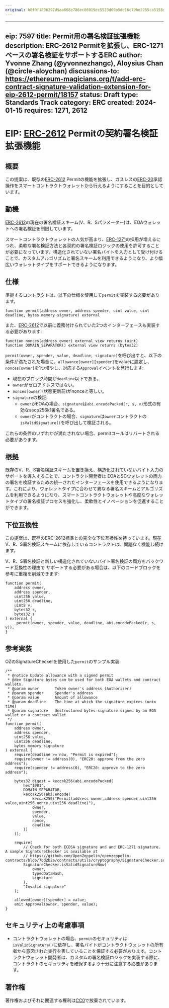 ```yaml
---
original: b8f0f1806297d9aa868e786ec86019ec5523d09a5de16c79be2255ca5158d49f
---
```


---
eip: 7597
title: Permit用の署名検証拡張機能
description: ERC-2612 Permitを拡張し、ERC-1271ベースの署名検証をサポートするERC
author: Yvonne Zhang (@yvonnezhangc), Aloysius Chan (@circle-aloychan)
discussions-to: https://ethereum-magicians.org/t/add-erc-contract-signature-validation-extension-for-eip-2612-permit/18157
status: Draft
type: Standards Track
category: ERC
created: 2024-01-15
requires: 1271, 2612
---

# EIP: [ERC-2612](./eip-2612.md) Permitの契約署名検証拡張機能

## 概要

この提案は、既存の[ERC-2612](./eip-2612.md) Permitの機能を拡張し、ガスレスの[ERC-20](./eip-20.md)承認操作をスマートコントラクトウォレットから行えるようにすることを目的としています。

## 動機

[ERC-2612](./eip-2612.md)の現在の署名検証スキーム(V、R、Sパラメーター)は、EOAウォレットへの署名検証を制限しています。

スマートコントラクトウォレットの人気が高まり、[ERC-1271](./eip-1271.md)の採用が増えるにつれ、柔軟な署名検証方法と各契約の署名検証ロジックの使用を許可することが必要になっています。構造化されていない署名バイトを入力として受け付けることで、カスタムアルゴリズムと署名スキームを利用できるようになり、より幅広いウォレットタイプをサポートできるようになります。

## 仕様

準拠するコントラクトは、以下の仕様を使用して`permit`を実装する必要があります。

```
function permit(address owner, address spender, uint value, uint deadline, bytes memory signature) external
```

また、[ERC-2612](./eip-2612.md)で以前に義務付けられていた2つのインターフェースも実装する必要があります:
```
function nonces(address owner) external view returns (uint)
function DOMAIN_SEPARATOR() external view returns (bytes32)
```

`permit(owner, spender, value, deadline, signature)`を呼び出すと、以下の条件が満たされた場合に、`allowance[owner][spender]`をvalueに設定し、`nonces[owner]`を1つ増やし、対応する`Approval`イベントを発行します:

- 現在のブロック時間が`deadline`以下である。
- `owner`がゼロアドレスではない。
- `nonces[owner]`(状態更新前)がnonceと等しい。
- `signature`の検証:
    - `owner`がEOAの場合、`signature`は`abi.encodePacked(r, s, v)`形式の有効なsecp256k1署名である。
    - `owner`がコントラクトの場合、`signature`は`owner`コントラクトの`isValidSignature()`を呼び出して検証される。

これらの条件のいずれかが満たされない場合、permitコールはリバートされる必要があります。

## 根拠

既存のV、R、S署名検証スキームを置き換え、構造化されていないバイト入力のサポートを導入することで、コントラクト開発者は EOAとSCウォレットの両方の署名を検証するための統一されたインターフェースを使用できるようになります。これにより、ウォレットタイプに合わせて異なる署名スキームとアルゴリズムを利用できるようになり、スマートコントラクトウォレットや高度なウォレットタイプの署名検証プロセスを強化し、柔軟性とイノベーションを促進することができます。

## 下位互換性

この提案は、既存のERC-2612標準との完全な下位互換性を持っています。現在V、R、S署名検証スキームに依存しているコントラクトは、問題なく機能し続けます。

V、R、S署名検証と新しい構造化されていないバイト署名検証の両方をバックワード互換性の理由で サポートする必要がある場合は、以下のコードブロックを参考に重複を削減できます:

```
function permit(
    address owner,
    address spender,
    uint256 value,
    uint256 deadline,
    uint8 v, 
    bytes32 r, 
    bytes32 s
) external {
    _permit(owner, spender, value, deadline, abi.encodePacked(r, s, v));
}
```

## 参考実装

OZのSignatureCheckerを使用した`permit`のサンプル実装

```solidity
/**
 * @notice Update allowance with a signed permit
 * @dev Signature bytes can be used for both EOA wallets and contract wallets.
 * @param owner       Token owner's address (Authorizer)
 * @param spender     Spender's address
 * @param value       Amount of allowance
 * @param deadline    The time at which the signature expires (unix time)
 * @param signature   Unstructured bytes signature signed by an EOA wallet or a contract wallet
 */
function permit(
    address owner,
    address spender,
    uint256 value,
    uint256 deadline,
    bytes memory signature
) external {
    require(deadline >= now, "Permit is expired");
    require(owner != address(0), "ERC20: approve from the zero address");
    require(spender != address(0), "ERC20: approve to the zero address");

    bytes32 digest = keccak256(abi.encodePacked(
        hex"1901",
        DOMAIN_SEPARATOR,
        keccak256(abi.encode(
            keccak256("Permit(address owner,address spender,uint256 value,uint256 nonce,uint256 deadline)"),
            owner,
            spender,
            value,
            nonce,
            deadline
        ))
    ));
    
    require(
        // Check for both ECDSA signature and and ERC-1271 signature. A sample SignatureChecker is available at
        // https://github.com/OpenZeppelin/openzeppelin-contracts/blob/7bd2b2a/contracts/utils/cryptography/SignatureChecker.sol
        SignatureChecker.isValidSignatureNow(
            owner,
            typedDataHash,
            signature
        ),
        "Invalid signature"
    );
    
    allowed[owner][spender] = value;
    emit Approval(owner, spender, value);
}
```

## セキュリティ上の考慮事項

- コントラクトウォレットの場合、`permit`のセキュリティは`isValidSignature()`に依存し、署名バイトがコントラクトウォレットの所有者から意図された実行を表していることを保証する必要があります。コントラクトウォレット開発者は、カスタムの署名検証ロジックを実装する際に、コントラクトのセキュリティを確保するよう十分に注意する必要があります。

## 著作権

著作権およびそれに関連する権利は[CC0](../LICENSE.md)で放棄されています。